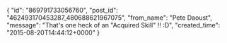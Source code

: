  {
   "id": "869791733056760",
   "post_id": "462493170453287_480688621967075",
   "from_name": "Pete Daoust",
   "message": "That's one heck of an \"Acquired Skill\" !! :D",
   "created_time": "2015-08-20T14:44:12+0000"
 }
